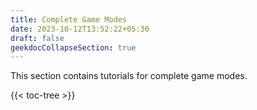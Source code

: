 ```yaml
---
title: Complete Game Modes
date: 2023-10-12T13:52:22+05:30
draft: false
geekdocCollapseSection: true
---
```


This section contains tutorials for complete game modes.

{{< toc-tree >}}